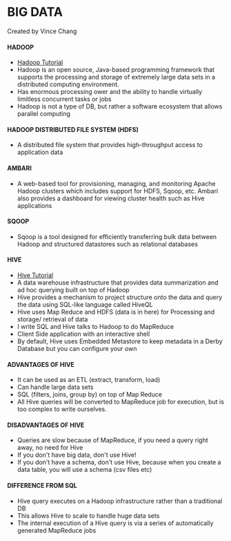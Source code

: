# BIG DATA

Created by Vince Chang </br>

#### HADOOP

- [Hadoop Tutorial](https://www.youtube.com/watch?v=mafw2-CVYnA&t=713s)
- Hadoop is an open source, Java-based programming framework that supports the
  processing and storage of extremely large data sets in a distributed computing
  environment.
- Has enormous processing ower and the ability to handle virtually limitless
  concurrent tasks or jobs
- Hadoop is not a type of DB, but rather a software ecosystem that allows
  parallel computing

#### HADOOP DISTRIBUTED FILE SYSTEM (HDFS)

- A distributed file system that provides high-throughput access to application
  data

#### AMBARI

- A web-based tool for provisioning, managing, and monitoring Apache Hadoop
  clusters which includes support for HDFS, Sqoop, etc. Ambari also provides a
  dashboard for viewing cluster health such as Hive applications

#### SQOOP

- Sqoop is a tool designed for efficiently transferring bulk data between
  Hadoop and structured datastores such as relational databases

#### HIVE

- [Hive Tutorial](https://www.youtube.com/watch?v=dQueAnZSJRM)
- A data warehouse infrastructure that provides data summarization and ad hoc
  querying built on top of Hadoop
- Hive provides a mechanism to project structure onto the data and query the
  data using SQL-like language called HiveQL
- Hive uses Map Reduce and HDFS (data is in here) for Processing and storage/
  retrieval of data
- I write SQL and Hive talks to Hadoop to do MapReduce
- Client Side application with an interactive shell
- By default, Hive uses Embedded Metastore to keep metadata in a Derby Database
  but you can configure your own

#### ADVANTAGES OF HIVE

- It can be used as an ETL (extract, transform, load)
- Can handle large data sets
- SQL (filters, joins, group by) on top of Map Reduce
- All Hive queries will be converted to MapReduce job for execution, but is too
  complex to write ourselves.

#### DISADVANTAGES OF HIVE

- Queries are slow because of MapReduce, if you need a query right away, no
  need for Hive
- If you don't have big data, don't use Hive!
- If you don't have a schema, don't use Hive, because when you create a data
  table, you will use a schema (csv files etc)

#### DIFFERENCE FROM SQL

- Hive query executes on a Hadoop infrastructure rather than a traditional DB
- This allows Hive to scale to handle huge data sets
- The internal execution of a Hive query is via a series of automatically
  generated MapReduce jobs
